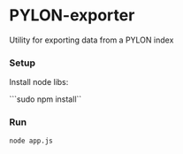 # PYLON-exporter

Utility for exporting data from a PYLON index

### Setup

Install node libs:

```sudo npm install``

### Run

```node app.js```